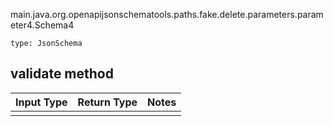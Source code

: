 main.java.org.openapijsonschematools.paths.fake.delete.parameters.parameter4.Schema4
```
type: JsonSchema
```

## validate method
Input Type | Return Type | Notes
------------ | ------------- | -------------
 |  |
